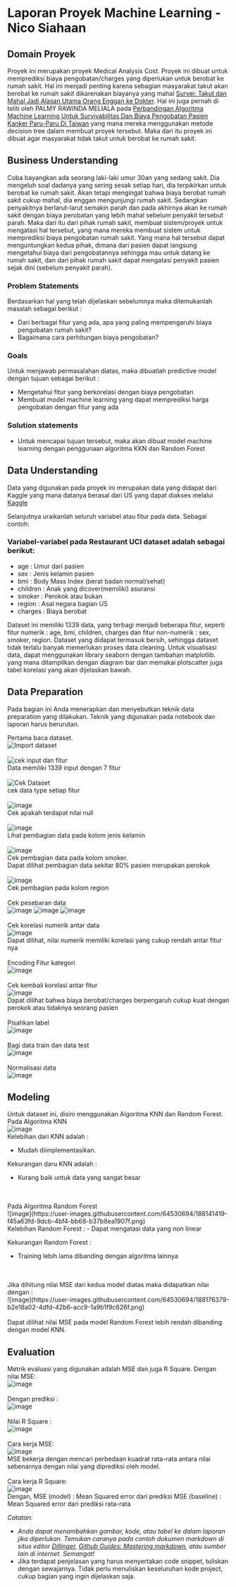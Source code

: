 # Laporan Proyek Machine Learning - Nico Siahaan

## Domain Proyek

Proyek ini merupakan proyek Medical Analysis Cost. Proyek ini dibuat untuk memprediksi biaya pengobatan/charges yang diperlukan untuk berobat ke rumah sakit. Hal ini menjadi penting karena sebagian masyarakat takut akan berobat ke rumah sakit dikarenakan biayanya yang mahal [Survei: Takut dan Mahal Jadi Alasan Utama Orang Enggan ke Dokter](https://health.detik.com/berita-detikhealth/d-3205565/survei-takut-dan-mahal-jadi-alasan-utama-orang-enggan-ke-dokter). 
Hal ini juga pernah di teliti oleh PALMY RAWINDA MELIALA pada [Perbandingan Algoritma Machine Learning Untuk Survivabilitas Dan Biaya Pengobatan Pasien Kanker Paru-Paru Di Taiwan](https://dspace.uii.ac.id/handle/123456789/37617) yang mana mereka menggunakan metode decision tree dalam membuat proyek tersebut.
Maka dari itu proyek ini dibuat agar masyarakat tidak takut untuk berobat ke rumah sakit.

## Business Understanding

Coba bayangkan ada seorang laki-laki umur 30an yang sedang sakit. Dia mengeluh soal dadanya yang sering sesak setiap hari, dia terpikirkan untuk berobat ke rumah sakit. Akan tetapi mengingat bahwa biaya berobat rumah sakit cukup mahal, dia enggan mengunjungi rumah sakit. Sedangkan penyakitnya berlarut-larut semakin parah dan pada akhirnya akan ke rumah sakit dengan biaya perobatan yang lebih mahal sebelum penyakit tersebut parah. 
Maka dari itu dari pihak rumah sakit, membuat sistem/proyek untuk mengatasi hal tersebut, yang mana mereka membuat sistem untuk memprediksi biaya pengobatan rumah sakit. Yang mana hal tersebut dapat menguntungkan kedua pihak, dimana dari pasien dapat langsung mengetahui biaya dari pengobatannya sehingga mau untuk datang ke rumah sakit, dan dari pihak rumah sakit dapat mengatasi penyakit pasien sejak dini (sebelum penyakit parah).

### Problem Statements

Berdasarkan hal yang telah dijelaskan sebelumnya maka ditemukanlah masalah sebagai berikut :
- Dari berbagai fitur yang ada, apa yang paling mempengaruhi biaya pengobatan rumah sakit?
- Bagaimana cara perhitungan biaya pengobatan?

### Goals

Untuk menjawab permasalahan diatas, maka dibuatlah predictive model dengan tujuan sebagai berikut :
- Mengetahui fitur yang berkorelasi dengan biaya pengobatan
- Membuat model machine learning yang dapat memprediksi harga pengobatan dengan fitur yang ada

### Solution statements
- Untuk mencapai tujuan tersebut, maka akan dibuat model machine learning dengan penggunaan algoritma KKN dan Random Forest

## Data Understanding
Data yang digunakan pada proyek ini merupakan data yang didapat dari Kaggle yang mana datanya berasal dari US yang dapat diakses melalui [Kaggle](https://www.kaggle.com/datasets/mirichoi0218/insurance)

Selanjutnya uraikanlah seluruh variabel atau fitur pada data. Sebagai contoh:  

### Variabel-variabel pada Restaurant UCI dataset adalah sebagai berikut:
- age : Umur dari pasien
- sex : Jenis kelamin pasien
- bmi : Body Mass Index (berat badan normal/sehat)
- children : Anak yang dicover(memiliki) asuransi
- smoker : Perokok atau bukan
- region : Asal negara bagian US
- charges : Biaya berobat

Dataset ini memiliki 1339 data, yang terbagi menjadi beberapa fitur, seperti fitur numerik : age, bmi, children, charges dan fitur non-numerik : sex, smoker, region.
Dataset yang didapat termasuk bersih, sehingga dataset tidak terlalu banyak memerlukan proses data cleaning.
Untuk visualisasi data, dapat menggunakan library seaborn dengan tambahan matplotlib. yang mana ditampilkan dengan diagram bar dan memakai plotscatter juga tabel korelasi yang akan dijelaskan bawah. 

## Data Preparation
Pada bagian ini Anda menerapkan dan menyebutkan teknik data preparation yang dilakukan. Teknik yang digunakan pada notebook dan laporan harus berurutan.

Pertama baca dataset.<br>
![Import dataset](https://i.imgur.com/5f3Evuj.png)
<br>
<br>
![cek input dan fitur](https://i.imgur.com/nvyQRJx.png)<br>
Data memiliki 1339 input dengan 7 fitur
<br>
<br>
![Cek Dataset](https://i.imgur.com/NP5GdLU.png)<br>
cek data type setiap fitur
<br>
<br>
![image](https://user-images.githubusercontent.com/64530694/188114168-5930903c-2323-4a9a-b572-e94ab915ff0c.png)<br>
Cek apakah terdapat nilai null
<br>
<br>
![image](https://user-images.githubusercontent.com/64530694/188132929-de6c83ce-fc5d-4aab-9d2f-3ac736e6b6c3.png)
<br>
Lihat pembagian data pada kolom jenis kelamin
<br>
<br>
![image](https://user-images.githubusercontent.com/64530694/188133737-6cb0d02f-a517-408a-a24f-aa22cae37603.png)
<br>
Cek pembagian data pada kolom smoker.<br>
Dapat dilihat pembagian data sekitar 80% pasien merupakan perokok
<br>
<br>
![image](https://user-images.githubusercontent.com/64530694/188135169-2392a7d0-0c65-452e-8d26-22f0738e0641.png)
<br>
Cek pembagian pada kolom region
<br>
<br>
Cek pesebaran data<br>
![image](https://user-images.githubusercontent.com/64530694/188136036-6a7bab39-ffe7-49ca-8d33-4296d98f62af.png)
![image](https://user-images.githubusercontent.com/64530694/188136778-e835e54e-abcb-4aa6-b6d9-cb0adc625cdc.png)
![image](https://user-images.githubusercontent.com/64530694/188137120-c90ebe44-8277-48cf-9ca6-612a320cb2a2.png)
<br>
<br>
Cek korelasi numerik antar data<br>
![image](https://user-images.githubusercontent.com/64530694/188137505-18200ac5-845a-4784-8013-062538eafe91.png)
<br>
Dapat dilihat, nilai numerik memiliki korelasi yang cukup rendah antar fitur nya
<br>
<br>
Encoding Fitur kategori<br>
![image](https://user-images.githubusercontent.com/64530694/188140648-fa786315-69c9-4897-b664-a7d9ba71dd73.png)
<br>
<br>
Cek kembali korelasi antar fitur<br>
![image](https://user-images.githubusercontent.com/64530694/188175507-5049a3bd-3996-4d65-9742-4e0279ded9fe.png)<br>
Dapat dilihat bahwa biaya berobat/charges berpengaruh cukup kuat dengan perokok atau tidaknya seorang pasien
<br>
<br>
Pisahkan label<br>
![image](https://user-images.githubusercontent.com/64530694/188140823-611d435e-a259-4f81-b37e-53e0093b77a1.png)
<br>
<br>
Bagi data train dan data test<br>
![image](https://user-images.githubusercontent.com/64530694/188140890-466b4c2d-eeaf-4375-92fc-92facf7b8dc2.png)
<br>
<br>
Normalisasi data<br>
![image](https://user-images.githubusercontent.com/64530694/188141015-8da38ce0-ab1c-4952-a500-d0619ec310e2.png)
<br>

## Modeling
Untuk dataset ini, disini menggunakan Algoritma KNN dan Random Forest.<br>
Pada Algoritma KNN<br>
![image](https://user-images.githubusercontent.com/64530694/188141324-12a75352-8ac6-4788-83bb-c77d3ab8e6be.png)
<br>
Kelebihan dari KNN adalah : 
- Mudah diimplementasikan.

Kekurangan daru KNN adalah :
- Kurang baik untuk data yang sangat besar
<br>
<br>
Pada Algoritma Random Forest<br>
![image](https://user-images.githubusercontent.com/64530694/188141419-f45a63fd-9dcb-4bf4-bb68-b37b8ea1907f.png)
<br>
Kelebihan Random Forest :
- Dapat mengatasi data yang non linear

Kekurangan Random Forest :
- Training lebih lama dibanding dengan algoritma lainnya
<br>
<br>
Jika dihitung nilai MSE dari kedua model diatas maka didapatkan nilai dengan :
<br>
![image](https://user-images.githubusercontent.com/64530694/188176379-b2e18a02-4dfd-42b6-acc9-1a9b1f9c626f.png)
<br>
<br>
Dapat dilihat nilai MSE pada model Random Forest lebih rendah dibanding dengan model KNN.


## Evaluation
Metrik evaluasi yang digunakan adalah MSE dan juga R Square.
Dengan nilai MSE:
<br>
![image](https://user-images.githubusercontent.com/64530694/188177669-8d81fc6c-9d1e-427b-8a02-df5fff541bb6.png)
<br>
<br>
Dengan prediksi :
<br>
![image](https://user-images.githubusercontent.com/64530694/188177770-e8a6a65e-5270-4fc5-99e8-651d6122ab55.png)
<br>
<br>
Nilai R Square :
<br>
![image](https://user-images.githubusercontent.com/64530694/188177996-f1ed812e-ac09-4951-a25c-9ac5ab616d2c.png)
<br>
<br>
Cara kerja MSE:<br>
![image](https://user-images.githubusercontent.com/64530694/188179389-f12984ac-1c07-4f05-8c1b-8340f3adf7d7.png)
<br>
MSE bekerja dengan mencari perbedaan kuadrat rata-rata antara nilai sebenarnya dengan nilai yang diprediksi oleh model.
<br>
<br>
Cara kerja R Square:<br>
![image](https://user-images.githubusercontent.com/64530694/188178413-91a81c7b-86e8-4432-b5de-a157677cfc0e.png)
<br>
Dengan, 
MSE (model) : Mean Squared error dari prediksi
MSE (baseline) : Mean Squared error dari prediksi rata-rata

_Catatan:_
- _Anda dapat menambahkan gambar, kode, atau tabel ke dalam laporan jika diperlukan. Temukan caranya pada contoh dokumen markdown di situs editor [Dillinger](https://dillinger.io/), [Github Guides: Mastering markdown](https://guides.github.com/features/mastering-markdown/), atau sumber lain di internet. Semangat!_
- Jika terdapat penjelasan yang harus menyertakan code snippet, tuliskan dengan sewajarnya. Tidak perlu menuliskan keseluruhan kode project, cukup bagian yang ingin dijelaskan saja.

